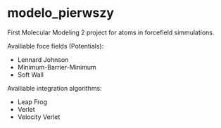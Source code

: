 # modelo_pierwszy
First Molecular Modeling 2 project for atoms in forcefield simmulations.

Availiable foce fields (Potentials):
* Lennard Johnson
* Minimum-Barrier-Minimum
* Soft Wall

Availiable integration algorithms:
* Leap Frog
* Verlet
* Velocity Verlet

